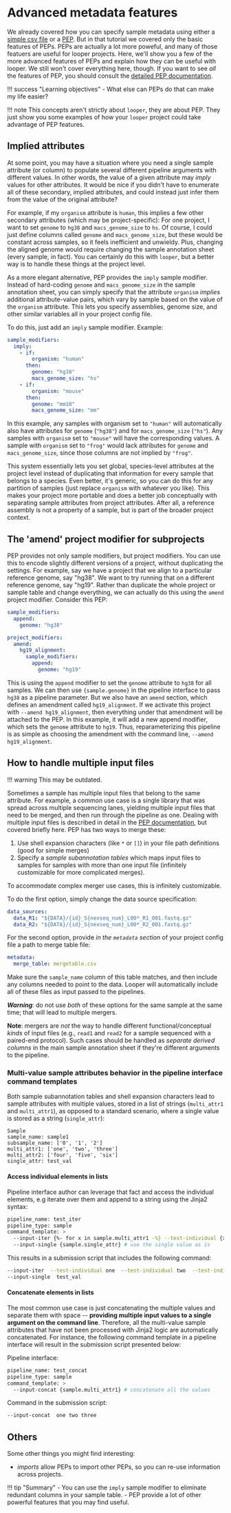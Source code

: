 # Advanced metadata features

We already covered how you can specify sample metadata using either a [simple csv file](../tutorial/initialize.md) or a [PEP](../tutorial/metadata.md).
But in that tutorial we covered only the basic features of PEPs.
PEPs are actually a lot more poweful, and many of those featuers are useful for looper projects.
Here, we'll show you a few of the more advanced features of PEPs and explain how they can be useful with looper. 
We still won't cover everything here, though.
If you want to see *all* the features of PEP, you should consult the [detailed PEP documentation](../../spec/simple-example.md).


!!! success "Learning objectives"
    - What else can PEPs do that can make my life easier?


!!! note
    This concepts aren't strictly about `looper`, they are about PEP. They just show you some examples of how your `looper` project could take advantage of PEP features.


## Implied attributes

At some point, you may have a situation where you need a single sample attribute (or column)
to populate several different pipeline arguments with different values.
In other words, the value of a given attribute may *imply* values for other attributes.
It would be nice if you didn't have to enumerate all of these secondary, implied attributes,
and could instead just infer them from the value of the original attribute?

For example, if my `organism` attribute is `human`, this implies a few other secondary attributes
(which may be project-specific): For one project, I want to set `genome` to `hg38` and `macs_genome_size` to `hs`.
Of course, I could just define columns called `genome` and `macs_genome_size`, but these would be constant across samples, so it feels inefficient and unwieldy.
Plus, changing the aligned genome would require changing the sample annotation sheet (every sample, in fact).
You can certainly do this with `looper`, but a better way is to handle these things at the project level.

As a more elegant alternative, PEP provides the `imply` sample modifier.
Instead of hard-coding `genome` and `macs_genome_size` in the sample annotation sheet,
you can simply specify that the attribute `organism` *implies* additional attribute-value pairs, which vary by sample based on the value of the `organism` attribute.
This lets you specify assemblies, genome size, and other similar variables all in your project config file.

To do this, just add an `imply` sample modifier. Example:

```yaml
sample_modifiers:
  imply:
    - if:
        organism: "human"
      then:
        genome: "hg38"
        macs_genome_size: "hs"
    - if:
        organism: "mouse"
      then:
        genome: "mm10"
        macs_genome_size: "mm"
```

In this example, any samples with organism set to `"human"` will automatically also have attributes for `genome` (`"hg38"`) and for `macs_genome_size` (`"hs"`).
Any samples with `organism` set to `"mouse"` will have the corresponding values.
A sample with `organism` set to `"frog"` would lack attributes for `genome` and `macs_genome_size`, since those columns are not implied by `"frog"`.

This system essentially lets you set global, species-level attributes at the project level instead of duplicating that information for every sample that belongs to a species.
Even better, it's generic, so you can do this for any partition of samples (just replace `organism` with whatever you like). 
This makes your project more portable and does a better job conceptually with separating sample attributes from project attributes.
After all, a reference assembly is not a property of a sample, but is part of the broader project context.


## The 'amend' project modifier for subprojects

PEP provides not only sample modifiers, but project modifiers.
You can use this to encode slightly different versions of a project, without duplicating the settings.
For example, say we have a project that we align to a particular reference genome, say "hg38".
We want to try running that on a different reference genome, say "hg19".
Rather than duplicate the whole project or sample table and change everything, we can actually do this using the `amend` project modifier.
Consider this PEP:

```yaml
sample_modifiers:
  append:
    genome: "hg38"

project_modifiers:
  amend:
    hg19_alignment:
      sample_modifiers:
        append:
          genome: "hg19"
```

This is using the `append` modifier to set the `genome` attribute to `hg38` for all samples.
We can then use `{sample.genome}` in the pipeline interface to pass `hg38` as a pipeline parameter.
But we also have an `amend` section, which defines an amendment called `hg19_alignment`.
If we activate this project with `--amend hg19_alignment`, then everything under that amendment will be attached to the PEP.
In this example, it will add a new append modifier, which sets the `genome` attribute to `hg19`.
Thus, reparameterizing this pipeline is as simple as choosing the amendment with the command line, `--amend hg19_alignment`.


## How to handle multiple input files

!!! warning
    This may be outdated.


Sometimes a sample has multiple input files that belong to the same attribute. For example, a common use case is a single library that was spread across multiple sequencing lanes, yielding multiple input files that need to be merged, and then run through the pipeline as one. Dealing with multiple input files is described in detail in the [PEP documentation](https://pep.databio.org/spec/howto-multi-value-attributes/), but covered briefly here. PEP has two ways to merge these:

1. Use shell expansion characters (like `*` or `[]`) in your file path definitions (good for simple merges)
2. Specify a *sample subannotation tables* which maps input files to samples for samples with more than one input file (infinitely customizable for more complicated merges).

To accommodate complex merger use cases, this is infinitely customizable.

To do the first option, simply change the data source specification:

```yaml
data_sources:
  data_R1: "${DATA}/{id}_S{nexseq_num}_L00*_R1_001.fastq.gz"
  data_R2: "${DATA}/{id}_S{nexseq_num}_L00*_R2_001.fastq.gz"
```

For the second option, provide *in the `metadata` section* of your project config file a path to merge table file:

```yaml
metadata:
  merge_table: mergetable.csv
```

Make sure the `sample_name` column of this table matches, and then include any columns needed to point to the data.
Looper will automatically include all of these files as input passed to the pipelines.

***Warning***: do not use *both* of these options for the same sample at the same time; that will lead to multiple mergers.

**Note**: mergers are *not* the way to handle different functional/conceptual *kinds* of input files (e.g., `read1` and `read2` for a sample sequenced with a paired-end protocol).
Such cases should be handled as *separate derived columns* in the main sample annotation sheet if they're different arguments to the pipeline.




### Multi-value sample attributes behavior in the pipeline interface command templates

Both sample subannotation tables and shell expansion characters lead to sample attributes with multiple values, stored in a list of strings (`multi_attr1` and `multi_attr1`), as opposed to a standard scenario, where a single value is stored as a string (`single_attr`):

```
Sample
sample_name: sample1
subsample_name: ['0', '1', '2']
multi_attr1: ['one', 'two', 'three']
multi_attr2: ['four', 'five', 'six']
single_attr: test_val
```

#### Access individual elements in lists

Pipeline interface author can leverage that fact and access the individual elements, e.g iterate over them and append to a string using the Jinja2 syntax:

```bash
pipeline_name: test_iter
pipeline_type: sample
command_template: >
  --input-iter {%- for x in sample.multi_attr1 -%} --test-individual {x} {% endfor %} # iterate over multiple values
  --input-single {sample.single_attr} # use the single value as is

```

This results in a submission script that includes the following command:
```bash
--input-iter  --test-individual one  --test-individual two  --test-individual three
--input-single  test_val
```

#### Concatenate elements in lists

The most common use case is just concatenating the multiple values and separate them with space -- **providing multiple input values to a single argument on the command line**. Therefore, all the multi-value sample attributes that have not been processed with Jinja2 logic are automatically concatenated. For instance, the following command template in a pipeline interface will result in the submission script presented below:

Pipeline interface:
```bash
pipeline_name: test_concat
pipeline_type: sample
command_template: >
  --input-concat {sample.multi_attr1} # concatenate all the values
```

Command in the submission script:
```bash
--input-concat  one two three
```




## Others

Some other things you might find interesting:

- *imports* allow PEPs to import other PEPs, so you can re-use information across projects.




!!! tip "Summary"
    - You can use the `imply` sample modifier to eliminate redundant columns in your sample table.
    - PEP provide a lot of other powerful features that you may find useful.

